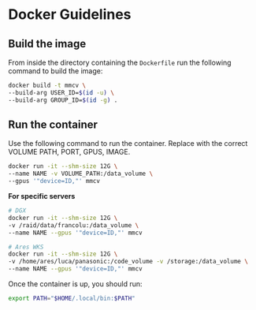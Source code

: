 # Docker Guidelines

## Build the image

From inside the directory containing the `Dockerfile` run the following command to build the image:

```sh
docker build -t mmcv \
--build-arg USER_ID=$(id -u) \
--build-arg GROUP_ID=$(id -g) .
```

## Run the container

Use the following command to run the container. Replace with the correct VOLUME PATH, PORT, GPUS, IMAGE.

```sh
docker run -it --shm-size 12G \
--name NAME -v VOLUME_PATH:/data_volume \
--gpus '"device=ID,"' mmcv
```

**For specific servers**

```sh
# DGX
docker run -it --shm-size 12G \
-v /raid/data/francolu:/data_volume \
--name NAME --gpus '"device=ID,"' mmcv
```

```sh
# Ares WKS
docker run -it --shm-size 12G \
-v /home/ares/luca/panasonic:/code_volume -v /storage:/data_volume \
--name NAME --gpus '"device=ID,"' mmcv
```

Once the container is up, you should run:

```sh
export PATH="$HOME/.local/bin:$PATH"
```
